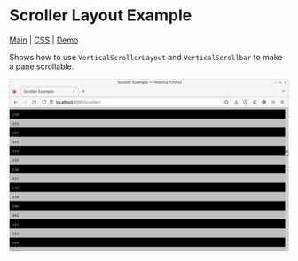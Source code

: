 # Scroller Layout Example

[Main](./src/main.ts) | [CSS](./src/main.css) | [Demo](https://metsci.github.io/gleam/examples/scroller/)

Shows how to use `VerticalScrollerLayout` and `VerticalScrollbar` to make a pane scrollable.

![Screenshot](./screenshot.png)
